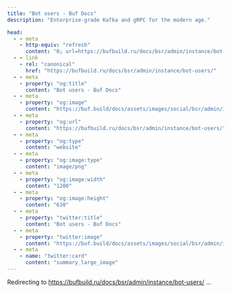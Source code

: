 ```yaml
---
title: "Bot users - Buf Docs"
description: "Enterprise-grade Kafka and gRPC for the modern age."

head:
  - - meta
    - http-equiv: "refresh"
      content: "0; url=https://bufbuild.ru/docs/bsr/admin/instance/bot-users/"
  - - link
    - rel: "canonical"
      href: "https://bufbuild.ru/docs/bsr/admin/instance/bot-users/"
  - - meta
    - property: "og:title"
      content: "Bot users - Buf Docs"
  - - meta
    - property: "og:image"
      content: "https://buf.build/docs/assets/images/social/bsr/admin/instance/bot-users.png"
  - - meta
    - property: "og:url"
      content: "https://bufbuild.ru/docs/bsr/admin/instance/bot-users/"
  - - meta
    - property: "og:type"
      content: "website"
  - - meta
    - property: "og:image:type"
      content: "image/png"
  - - meta
    - property: "og:image:width"
      content: "1200"
  - - meta
    - property: "og:image:height"
      content: "630"
  - - meta
    - property: "twitter:title"
      content: "Bot users - Buf Docs"
  - - meta
    - property: "twitter:image"
      content: "https://buf.build/docs/assets/images/social/bsr/admin/instance/bot-users.png"
  - - meta
    - name: "twitter:card"
      content: "summary_large_image"
---
```

Redirecting to <https://bufbuild.ru/docs/bsr/admin/instance/bot-users/> ...
